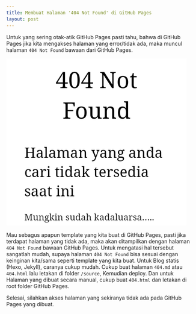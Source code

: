 ```yaml
---
title: Membuat Halaman '404 Not Found' di GitHub Pages
layout: post
---
```


Untuk yang sering otak-atik GitHub Pages pasti tahu, bahwa di GitHub Pages jika kita mengakses halaman yang error/tidak ada, maka muncul halaman `404 Not Found` bawaan dari GitHub Pages.

![404 Not Found](/migrated/blog/img/404.png)

Mau sebagus apapun template yang kita buat di GitHub Pages, pasti jika terdapat halaman yang tidak ada, maka akan ditampilkan dengan halaman `404 Not Found` bawaan GitHub Pages.
Untuk mengatasi hal tersebut sangatlah mudah, supaya halaman `404 Not Found` bisa sesuai dengan keinginan kita/sama seperti template yang kita buat.
Untuk Blog statis (Hexo, Jekyll), caranya cukup mudah. Cukup buat halaman `404.md` atau `404.html` lalu letakan di folder `/source`, Kemudian deploy. Dan untuk Halaman yang dibuat secara manual, cukup buat `404.html` dan letakan di root folder GitHub Pages.

Selesai, silahkan akses halaman yang sekiranya tidak ada pada GitHub Pages yang dibuat.
